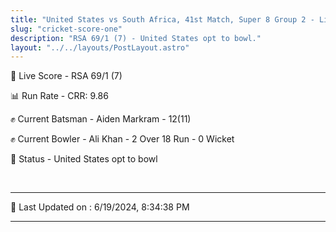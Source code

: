 ```yaml
---
title: "United States vs South Africa, 41st Match, Super 8 Group 2 - Live Cricket Score"
slug: "cricket-score-one"
description: "RSA 69/1 (7) - United States opt to bowl."
layout: "../../layouts/PostLayout.astro"
---
```


🔴 Live Score - RSA 69/1 (7)  

📊 Run Rate - CRR: 9.86  

✊ Current Batsman - Aiden Markram - 12(11)  

✊ Current Bowler - Ali Khan - 2 Over 18 Run - 0 Wicket  

📑 Status - United States opt to bowl

<br />

***

📝 Last Updated on : 6/19/2024, 8:34:38 PM

***

